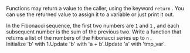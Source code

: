 Functions may return a value to the caller, using the keyword `return` . You can use the returned value to assign it to a variable or just print it out.  
  
In the Fibonacci sequence, the first two numbers are `1` and `1` , and each subsequent number is the sum of the previous two. Write a function that returns a list of the numbers of the Fibonacci series up to `n` .  
Initialize 'b' with 1.Update 'b' with 'a + b'.Update 'a' with 'tmp\_var'.
